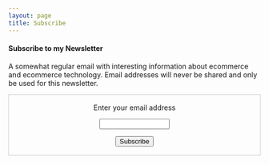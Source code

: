 ```yaml
---
layout: page
title: Subscribe
---
```


#### Subscribe to my Newsletter 
A somewhat regular email with interesting information about ecommerce and ecommerce technology. Email addresses will never be shared and only be used for this newsletter.
 <form style="border:1px solid #ccc;padding:3px;text-align:center;" action="https://tinyletter.com/klyhrd" method="post" target="popupwindow" onsubmit="window.open('https://tinyletter.com/klyhrd', 'popupwindow', 'scrollbars=yes,width=800,height=600');return true"><p><label for="tlemail">Enter your email address</label></p><p><input type="text" style="width:140px" name="email" id="tlemail" /></p><input type="hidden" value="1" name="embed"/><input type="submit" value="Subscribe" /><p></p></form>

